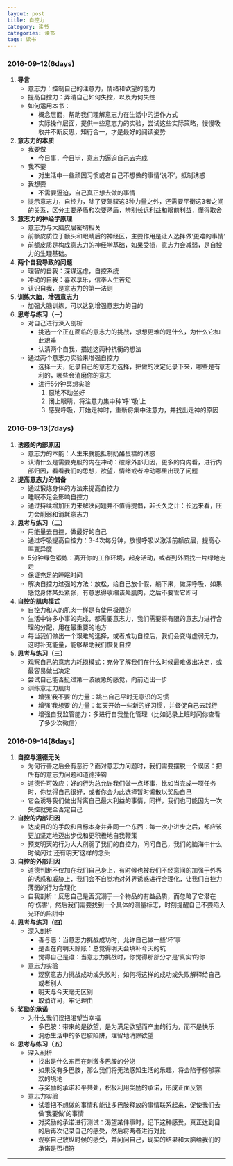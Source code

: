 ```yaml
---
layout: post
title: 自控力
category: 读书
categories: 读书
tags: 读书
---
```


### 2016-09-12(6days)
1. **导言**
    - 意志力：控制自己的注意力，情绪和欲望的能力
    - 提高自控力：弄清自己如何失控，以及为何失控
    - 如何运用本书：
        * 概念层面，帮助我们理解意志力在生活中的运作方式
        * 实际操作层面，提供一些意志力的实验，尝试这些实际策略，慢慢吸收并不断反思，知行合一，才是最好的阅读姿势
2. **意志力的本质**
    - 我要做
        * 今日事，今日毕，意志力逼迫自己去完成
    - 我不要
        * 对生活中一些顽固习惯或者自己不想做的事情‘说不’，抵制诱惑
    - 我想要
        * 不需要逼迫，自己真正想去做的事情
    - 提示意志力，自控力，除了要驾驭这3种力量之外，还需要平衡这3者之间的关系，区分主要矛盾和次要矛盾，辨别长远利益和眼前利益，懂得取舍
3. **意志力的神经学原理**
    - 意志力与大脑皮层密切相关
    - 前额皮质位于额头和眼睛后的神经区，主要作用是让人选择做‘更难的事情’
    - 前额皮质是构成意志力的神经学基础，如果受损，意志力会减弱，是自控力的生理基础。
4. **两个自我导致的问题**
    - 理智的自我：深谋远虑，自控系统
    - 冲动的自我：喜欢享乐，信奉人生苦短
    - 认识自我，是意志力的第一法则
5. **训练大脑，增强意志力**
    - 加强大脑训练，可以达到增强意志力的目的
6. **思考与练习（－）**
    - 对自己进行深入剖析
        * 挑选一个正在面临的意志力的挑战，想想更难的是什么，为什么它如此艰难
        * 认清两个自我，描述这两种抗衡的想法
    - 通过两个意志力实验来增强自控力
        * 选择一天，记录自己的意志力选择，把做的决定记录下来，哪些是有利的，哪些会消磨你的意志
        * 进行5分钟冥想实验
            1. 原地不动坐好
            2. 闭上眼睛，将注意力集中种‘呼’‘吸’上
            3. 感受呼吸，开始走神时，重新将集中注意力，并找出走神的原因

### 2016-09-13(7days)
1. **诱惑的内部原因**
    - 意志力的本能：人生来就能抵制奶酪蛋糕的诱惑
    - 认清什么是需要克服的内在冲动：破除外部归因，更多的向内看，进行内部归因，看看我们的思想，欲望，情绪或者冲动哪里出现了问题
2. **提高意志力的储备**
    - 通过锻炼身体的方法来提高自控力
    - 睡眠不足会影响自控力
    - 通过持续增加压力来解决问题并不值得提倡，非长久之计：长远来看，压力会削弱和消耗意志力
3. **思考与练习（二）**
    - 用能量去自控，做最好的自己
    - 通过呼吸提高自控力：3-4次每分钟，放慢呼吸以激活前额皮层，提高心率变异度
    - 5分钟绿色锻炼：离开你的工作环境，起身活动，或者到外面找一片绿地走走
    - 保证充足的睡眠时间
    - 解决自控力过强的方法：放松，给自己放个假，躺下来，做深呼吸，如果感觉身体某处紧张，有意思得收缩该处肌肉，之后不要管它即可
4. **自控的肌肉模式**
    - 自控力和人的肌肉一样是有使用极限的
    - 生活中许多小事的完成，都需要意志力，我们需要将有限的意志力进行合理的分配，用在最重要的地方
    - 每当我们做出一个艰难的选择，或者成功自控后，我们会变得虚弱无力，这时补充能量，能够帮助我们恢复自控
5. **思考与练习（三）**
    - 观察自己的意志力耗损模式：充分了解我们在什么时候最难做出决定，或最容易做出决定
    - 尝试自己能否挺过第一波疲惫的感觉，向前迈出一步
    - 训练意志力肌肉
        * 增强‘我不要’的力量：跳出自己平时无意识的习惯
        * 增强‘我想要’的力量：每天开始一些新的好习惯，并督促自己去践行
        * 增强自我监管能力：多进行自我量化管理（比如记录上班时间你查看了多少次微信）

### 2016-09-14(8days)
1. **自控与道德无关**
    - 为何行善之后会有恶行？面对意志力问题时，我们需要摆脱一个误区：把所有的意志力问题和道德挂钩
    - 道德许可效应：好的行为总允许我们做一点坏事，比如当完成一项任务时，你觉得自己很好，或者你会为此选择暂时懒散以奖励自己
    - 它会诱导我们做出背离自己最大利益的事情，同样，我们也可能因为一次失控就完全否定自己
2. **自控的内部归因**
    - 达成目的的手段和目标本身并非同一个东西：每一次小进步之后，都应该更加坚定地迈出步伐和更积极地自我鞭策
    - 预支明天的行为大大削弱了我们的自控力，问问自己，我们的脑海中什么时候闪过‘还有明天’这样的念头
3. **自控的外部归因**
    - 道德判断不仅加在我们自己身上，有时候也被我们不经意间的加强于外界的诱惑和威胁上，我们会不自觉地对外界诱惑进行合理化，让我们自控力薄弱的行为合理化
    - 自我剖析：反思自己是否沉溺于一个物品的有益品质，而忽略了它潜在的‘伤害’，然后我们需要找到一个具体的测量标志，时刻提醒自己不要陷入光环的陷阱中
4. **思考与练习（四）**
    - 深入剖析
        * 善与恶：当意志力挑战成功时，允许自己做一些‘坏’事
        * 是否在向明天赊账：总觉得明天会填补今天的坑
        * 觉得自己是谁：当意志力挑战时，你觉得那部分才是‘真实’的你
    - 意志力实验
        * 观察意志力挑战成功或失败时，如何将这样的成功或失败解释给自己或者别人
        * 明天与今天毫无区别
        * 取消许可，牢记理由
5. **奖励的承诺**
    - 为什么我们误把渴望当幸福
        * 多巴胺：带来的是欲望，是为满足欲望而产生的行为，而不是快乐
        * 洞悉生活中的多巴胺陷阱，理智地消除欲望
6. **思考与练习（五）**
    - 深入剖析
        * 找出是什么东西在刺激多巴胺的分泌
        * 如果没有多巴胺，那么我们将无法感知生活的乐趣，将会陷于郁郁寡欢的境地
        * 与奖励的承诺和平共处，积极利用奖励的承诺，形成正面反馈
    - 意志力实验
        * 试着把不想做的事情和能让多巴胺释放的事情联系起来，促使我们去做‘我要做’的事情
        * 对奖励的承诺进行测试：渴望某件事时，记下这种感受，真正达到目的后再次记录自己的感受，然后将两者进行对比
        * 观察自己放纵时候的感受，并问问自己，现实的结果和大脑给我们的承诺是否相符




---
